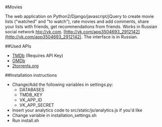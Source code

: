 #Movies

The web application on Python2/Django/javascript/jQuery to create movie lists ("watched" and "to watch"), rate movies and add comments, share your lists with friends, get recommendations from friends. Works in Russian social network [htp://vk.com](htp://vk.com). [http://vk.com/app3504693_2912142](http://vk.com/app3504693_2912142). The interface is in Russian.

##Used APIs
* [TMDb](http://www.themoviedb.org/) (Requires API Key)
* [OMDb](http://www.omdbapi.com/)
* [2torrents.org](http://2torrents.org)
 
##Installation instructions

* Change/Add the following variables in settings.py:
    * DATABASES
    * TMDB_KEY
    * VK_APP_ID
    * VK_APP_SECRET
* Insert your analytics code to src/static/js/analytics.js if you'd like
* Change variable in installation_settings.sh
* Run install.sh
